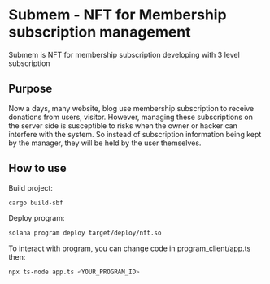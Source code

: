 # Submem - NFT for Membership subscription management

Submem is NFT for membership subscription developing with 3 level subscription

## Purpose
Now a days, many website, blog use membership subscription to receive donations from users, visitor. However, managing these subscriptions on the server side is susceptible to risks when the owner or hacker can interfere with the system. So instead of subscription information being kept by the manager, they will be held by the user themselves.

## How to use
Build project:
```sh
cargo build-sbf
```

Deploy program:
```sh
solana program deploy target/deploy/nft.so 
```

To interact with program, you can change code in program_client/app.ts then:
```sh
npx ts-node app.ts <YOUR_PROGRAM_ID>
```